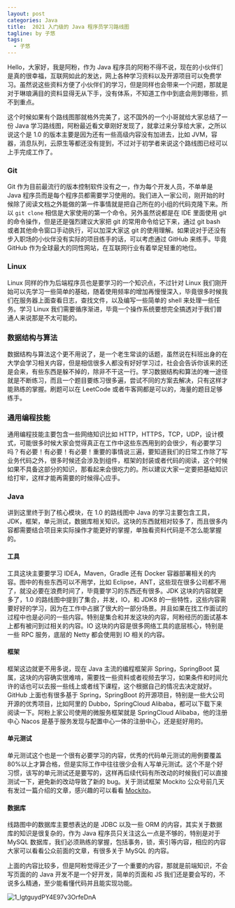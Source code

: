 ```yaml
---
layout: post
categories: Java
title:  2021 入门级的 Java 程序员学习路线图
tagline: by 子悠
tags: 
  - 子悠
---
```


Hello，大家好，我是阿粉，作为 Java 程序员的阿粉不得不说，现在的小伙伴们是真的很幸福，互联网如此的发达，网上各种学习资料以及开源项目可以免费学习。虽然说这些资料方便了小伙伴们的学习，但是同样也会带来一个问题，那就是对于琳琅满目的资料显得无从下手，没有体系，不知道工作中到底会用到哪些，抓不到重点。

这个时候如果有个路线图那就格外完美了，这不国外的一个小哥就给大家总结了一份 Java 学习路线图，阿粉最近看文章刚好发现了，就拿过来分享给大家，之所以说这个是 1.0 的版本主要是因为还有一些高级内容没有加进去，比如 JVM，容器，消息队列，云原生等都还没有提到，不过对于初学者来说这个路线图已经可以上手完成工作了。

### Git

Git 作为目前最流行的版本控制软件没有之一，作为每个开发人员，不单单是 Java 程序员而是每个程序员都需要学习使用的。我们进入一家公司，刚开始的时候除了阅读文档之外能做的第一件事情就是把自己所在的小组的代码克隆下来。所以 `git clone` 相信是大家使用的第一个命令。另外虽然说都是在 IDE 里面使用 git 的命令操作，但是还是强烈建议大家把 git 的常用命令给记下来，通过 git bash 或者其他命令窗口手动执行，可以加深大家这 git 的使用理解。如果说对于还没有步入职场的小伙伴没有实际的项目练手的话，可以考虑通过 GitHub 来练手。毕竟 GitHub 作为全球最大的同性网站，在互联网行业有着举足轻重的地位。

### Linux

Linux 同样的作为后端程序员也是要学习的一个知识点，不过针对 Linux 我们刚开始可以先学习一些简单的基础，随着使用频率的增加再慢慢深入，毕竟很多时候我们在服务器上面查看日志，查找文件，以及编写一些简单的 shell 来处理一些任务。学习 Linux 我们需要循序渐进，毕竟一个操作系统要想完全搞透对于我们普通人来说那是不太可能的。

### 数据结构与算法

数据结构与算法这个更不用说了，是一个老生常谈的话题，虽然说在科班出身的在大学会学习相关内容，但是相信很多人都没有好好学习过，社会会告诉你该来的还是会来，有些东西是躲不掉的，除非不干这一行。学习数据结构和算法的唯一途径就是不断练习，而且一个题目要练习很多遍，尝试不同的方案去解决，只有这样才能熟练的掌握。刷题可以在 LeetCode 或者牛客网都是可以的，海量的题目足够练手。

### 通用编程技能

通用编程技能主要包含一些网络知识比如 HTTP，HTTPS，TCP，UDP，设计模式，可能很多时候大家会觉得真正在工作中这些东西用到的会很少，有必要学习吗？有必要！有必要！有必要！重要的事情说三遍，要知道我们的日常工作除了写业务代码之外，很多时候还会涉及到组件，框架的封装或者代码的阅读，这个时候如果不具备这部分的知识，那看起来会很吃力的。所以建议大家一定要把基础知识给打牢，这样才能再需要的时候得心应手。

### Java

讲到这里终于到了核心模块，在 1.0 的路线图中 Java 的学习主要包含工具，JDK，框架，单元测试，数据库相关知识。这块的东西就相对较多了，而且很多内容都需要结合项目来实际操作才能更好的掌握，单独看资料代码是不怎么能掌握的。

#### 工具

工具这块主要要学习 IDEA，Maven，Gradle 还有 Docker 容器部署相关的内容。图中的有些东西可以不用学，比如 Eclipse，ANT，这些现在很多公司都不用了，就没必要在浪费时间了，毕竟要学习的东西还有很多。JDK 这块的内容就更多了，1.0 的路线图中提到了集合，并发，IO，和 JDK8 的一些特性，这些内容需要好好的学习，因为在工作中占据了很大的一部分场景。并且如果在找工作面试的过程中也是必问的一些内容。特别是集合和并发这块的内容，阿粉经历的面试基本上都有被问到过相关的内容。IO 这块的内容是很多网络工具的底层核心，特别是一些 RPC 服务，底层的 Netty 都会使用到 IO 相关的内容。

#### 框架

框架这边就更不用多说，现在 Java 主流的编程框架非 Spring，SpringBoot 莫属，这块的内容确实很难啃，需要找一些资料或者视频去学习，如果条件和时间允许的话也可以去报一些线上或者线下课程，这个根据自己的情况去决定就好。GitHub 上面也有很多基于 Spring，SpringBoot 的开源项目，特别是一些大公司开源的优秀项目，比如阿里的 Dubbo，SpringCloud Alibaba，都可以下载下来阅读一下。阿粉上家公司使用的微服务框架就是 SpringCloud Alibaba，他的注册中心 Nacos 是基于服务发现与配置中心一体的注册中心，还是挺好用的。

#### 单元测试

单元测试这个也是一个很有必要学习的内容，优秀的代码单元测试的用例要覆盖 80%以上才算合格，但是实际工作中往往很少会有人写单元测试。这个不是个好习惯，该写的单元测试还是要写的，这样再后续代码有所改动的时候我们可以直接测试一下，避免新的改动导致了新的 bug。关于测试框架 Mockito 公众号前几天有发过一篇介绍的文章，感兴趣的可以看看 [Mockito]( https://mp.weixin.qq.com/s/rQRO2SaqhQImQlnA5NsEQw)。

#### 数据库

线路图中的数据库主要想表达的是 JDBC 以及一些 ORM 的内容，其实关于数据库的知识是很复杂的，作为 Java 程序员只关注这么一点是不够的，特别是对于 MySQL 数据库，我们必须熟练的掌握，包括事务，锁，索引等内容，相应的内容大家可以看看公众前面的文章，有很多关于 MySQL 的内容。

上面的内容比较多，但是阿粉觉得还少了一个重要的内容，那就是前端知识，不会写页面的的 Java 开发不是一个好开发，简单的页面和 JS 我们还是要会写的，不说多么精通，至少能看懂代码并且能实现功能。

![1_lgtguydPY4E97v3OrfeDnA](/Users/ziyou/ideaProject/justdojava.github.io/assets/images/2019/java/image_ziyou/2021/0708/1.png)